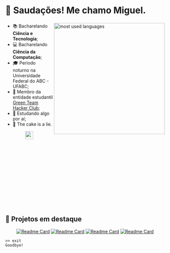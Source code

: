 <h1 align="left">🖖 Saudações! Me chamo Miguel.</h1>

###


###

<img width="350em" align="right" alt="most used languages" src="https://github-readme-stats.vercel.app/api/top-langs/?username=MiguelPiva&layout=pie&langs_count=16&bg_color=90,111746,2A3AE8&title_color=27C0DB&text_color=fff&locale=pt-br&border_color=1f6feb"/>


+ 📚 Bacharelando **Ciência e Tecnologia**;
+ 💻 Bacharelando **Ciência da Computação**;
+ 🎓 Período noturno na Universidade Federal do ABC - UFABC;
+ 👾 Membro da entidade estudantil [Green Team Hacker Club](https://github.com/greenteamhc);
+ 📄 Estudando algo por aí;
+ 🎂 The cake is a lie.

<div align="center">
<a href="https://www.linkedin.com/in/miguel-piva/"><img src="https://img.shields.io/badge/linkedin-%230077B5.svg?&style=for-the-badge&logo=linkedin&logoColor=white" height=25></a>  
</div>

<br>
<br>
<br>
<br>
<br>
<br>
<br>
<br>
<br>
<br>

###


<br>

<h2> 📐 Projetos em destaque </h2>
<div align="center">

[![Readme Card](https://github-readme-stats.vercel.app/api/pin/?username=MiguelPiva&repo=langchain4j-ollama&bg_color=100,111746,2A3AE8&text_color=fff&border_color=0d1117&description_lines_count=2)](https://github.com/MiguelPiva/langchain4j-ollama)
[![Readme Card](https://github-readme-stats.vercel.app/api/pin/?username=MiguelPiva&repo=listagem-matriculas&bg_color=100,111746,2A3AE8&text_color=fff&border_color=0d1117&description_lines_count=2)](https://github.com/MiguelPiva/listagem-matriculas)
[![Readme Card](https://github-readme-stats.vercel.app/api/pin/?username=greenteamhc&repo=Roadmap-Cybersecurity&bg_color=100,111746,2A3AE8&text_color=fff&border_color=0d1117&show_owner=True&description_lines_count=2)](https://github.com/greenteamhc/Roadmap-Cybersecurity)
[![Readme Card](https://github-readme-stats.vercel.app/api/pin/?username=MiguelPiva&repo=workshop-spring-mongodb&bg_color=100,111746,2A3AE8&text_color=fff&border_color=0d1117&description_lines_count=2)](https://github.com/MiguelPiva/workshop-spring-mongodb)

</div>


```
>> exit
Goodbye!
```
